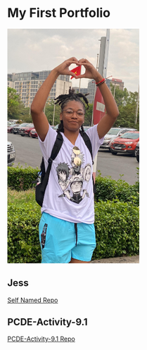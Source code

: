 # My First Portfolio
<img src="jessica.jpg" width='300' />

## Jess 
<a href="https://jessh22.github.io/jess"> Self Named Repo </a>

## PCDE-Activity-9.1
<a href="https://jessh22.github.io/PCDE-Activity-9.1"> PCDE-Activity-9.1 Repo </a>
